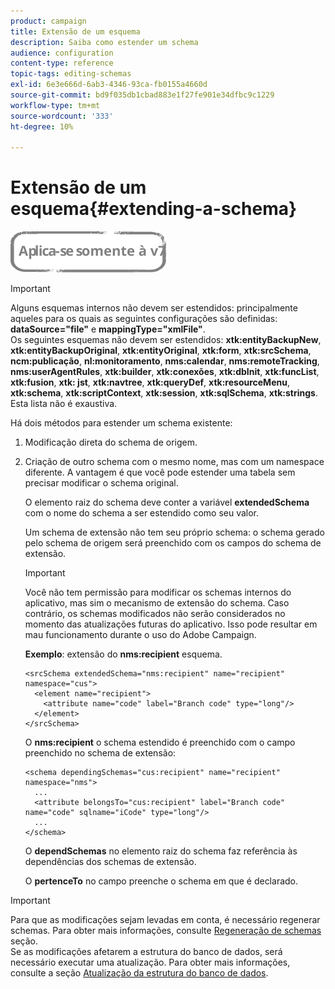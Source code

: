 ```yaml
---
product: campaign
title: Extensão de um esquema
description: Saiba como estender um schema
audience: configuration
content-type: reference
topic-tags: editing-schemas
exl-id: 6e3e666d-6ab3-4346-93ca-fb0155a4660d
source-git-commit: bd9f035db1cbad883e1f27fe901e34dfbc9c1229
workflow-type: tm+mt
source-wordcount: '333'
ht-degree: 10%

---
```


# Extensão de um esquema{#extending-a-schema}

![](../../assets/v7-only.svg)

>[!IMPORTANT]
>
>Alguns esquemas internos não devem ser estendidos: principalmente aqueles para os quais as seguintes configurações são definidas:\
>**dataSource=&quot;file&quot;** e **mappingType=&quot;xmlFile&quot;**.\
>Os seguintes esquemas não devem ser estendidos: **xtk:entityBackupNew**, **xtk:entityBackupOriginal**, **xtk:entityOriginal**, **xtk:form**, **xtk:srcSchema**, **ncm:publicação**, **nl:monitoramento**, **nms:calendar**, **nms:remoteTracking**, **nms:userAgentRules**, **xtk:builder**, **xtk:conexões**, **xtk:dbInit**, **xtk:funcList**, **xtk:fusion**, **xtk: jst**, **xtk:navtree**, **xtk:queryDef**, **xtk:resourceMenu**, **xtk:schema**, **xtk:scriptContext**, **xtk:session**, **xtk:sqlSchema**, **xtk:strings**.
>Esta lista não é exaustiva.

Há dois métodos para estender um schema existente:

1. Modificação direta do schema de origem.
1. Criação de outro schema com o mesmo nome, mas com um namespace diferente. A vantagem é que você pode estender uma tabela sem precisar modificar o schema original.

   O elemento raiz do schema deve conter a variável **extendedSchema** com o nome do schema a ser estendido como seu valor.

   Um schema de extensão não tem seu próprio schema: o schema gerado pelo schema de origem será preenchido com os campos do schema de extensão.

   >[!IMPORTANT]
   >
   >Você não tem permissão para modificar os schemas internos do aplicativo, mas sim o mecanismo de extensão do schema. Caso contrário, os schemas modificados não serão considerados no momento das atualizações futuras do aplicativo. Isso pode resultar em mau funcionamento durante o uso do Adobe Campaign.

   **Exemplo**: extensão do **nms:recipient** esquema.

   ```
   <srcSchema extendedSchema="nms:recipient" name="recipient" namespace="cus">
     <element name="recipient">
       <attribute name="code" label="Branch code" type="long"/>
     </element>
   </srcSchema>
   ```

   O **nms:recipient** o schema estendido é preenchido com o campo preenchido no schema de extensão:

   ```
   <schema dependingSchemas="cus:recipient" name="recipient" namespace="nms">
     ...
     <attribute belongsTo="cus:recipient" label="Branch code" name="code" sqlname="iCode" type="long"/>
     ...
   </schema>
   ```

   O **dependSchemas** no elemento raiz do schema faz referência às dependências dos schemas de extensão.

   O **pertenceTo** no campo preenche o schema em que é declarado.

>[!IMPORTANT]
>
>Para que as modificações sejam levadas em conta, é necessário regenerar schemas. Para obter mais informações, consulte [Regeneração de schemas](../../configuration/using/regenerating-schemas.md) seção.\
>Se as modificações afetarem a estrutura do banco de dados, será necessário executar uma atualização. Para obter mais informações, consulte a seção [Atualização da estrutura do banco de dados](../../configuration/using/updating-the-database-structure.md).
